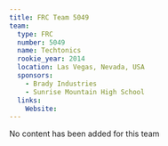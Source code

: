 ```yaml
---
title: FRC Team 5049
team:
  type: FRC
  number: 5049
  name: Techtonics
  rookie_year: 2014
  location: Las Vegas, Nevada, USA
  sponsors:
    - Brady Industries
    - Sunrise Mountain High School
  links:
    Website: 
---
```

No content has been added for this team